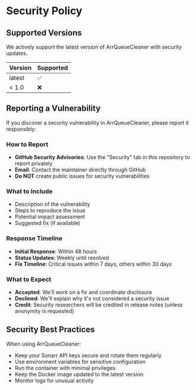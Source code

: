 # Security Policy

## Supported Versions

We actively support the latest version of ArrQueueCleaner with security updates.

| Version | Supported          |
| ------- | ------------------ |
| latest  | :white_check_mark: |
| < 1.0   | :x:                |

## Reporting a Vulnerability

If you discover a security vulnerability in ArrQueueCleaner, please report it responsibly:

### How to Report
- **GitHub Security Advisories**: Use the "Security" tab in this repository to report privately
- **Email**: Contact the maintainer directly through GitHub
- **Do NOT** create public issues for security vulnerabilities

### What to Include
- Description of the vulnerability
- Steps to reproduce the issue
- Potential impact assessment
- Suggested fix (if available)

### Response Timeline
- **Initial Response**: Within 48 hours
- **Status Updates**: Weekly until resolved
- **Fix Timeline**: Critical issues within 7 days, others within 30 days

### What to Expect
- **Accepted**: We'll work on a fix and coordinate disclosure
- **Declined**: We'll explain why it's not considered a security issue
- **Credit**: Security researchers will be credited in release notes (unless anonymity is requested)

## Security Best Practices

When using ArrQueueCleaner:
- Keep your Sonarr API keys secure and rotate them regularly
- Use environment variables for sensitive configuration
- Run the container with minimal privileges
- Keep the Docker image updated to the latest version
- Monitor logs for unusual activity
